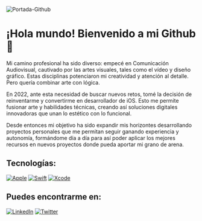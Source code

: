 ![Portada-Github](https://github.com/Carlos-Morgado/carlos-morgado/assets/122310905/62701e66-d838-4e4b-9e91-b7ab1a5187fb)

# ¡Hola mundo! Bienvenido a mi Github 👋
Mi camino profesional ha sido diverso: empecé en Comunicación Audiovisual, cautivado por las artes visuales, tales como el vídeo y diseño gráfico. Estas disciplinas potenciaron mi creatividad y atención al detalle. Pero quería combinar arte con lógica. 

En 2022, ante esta necesidad de buscar nuevos retos, tomé la decisión de reinventarme y convertirme en desarrollador de iOS. Esto me permite fusionar arte y habilidades técnicas, creando así soluciones digitales innovadoras que unan lo estético con lo funcional. 

Desde entonces mi objetivo ha sido expandir mis horizontes desarrollando proyectos personales que me permitan seguir ganando experiencia y autonomía, formándome día a día para así poder aplicar los mejores recursos en nuevos proyectos donde pueda aportar mi grano de arena.

## Tecnologías:
[![Apple](https://img.shields.io/badge/iOS-999999?style=for-the-badge&logo=apple&logoColor=white&labelColor=101010)]()
[![Swift](https://img.shields.io/badge/Swift-FA7343?style=for-the-badge&logo=swift&logoColor=white&labelColor=101010)]()
[![Xcode](https://img.shields.io/badge/Xcode-1575F9?style=for-the-badge&logo=xcode&logoColor=white&labelColor=101010)]()

## Puedes encontrarme en:
[![LinkedIn](https://img.shields.io/badge/LinkedIn-Carlos_Morgado-0077B5?style=for-the-badge&logo=linkedin&logoColor=white&labelColor=101010)](https://www.linkedin.com/in/carlos-morgado-alarcón/)
[![Twitter](https://img.shields.io/badge/Twitter-@cmorgadoalarcon-1DA1F2?style=for-the-badge&logo=twitter&logoColor=white&labelColor=101010)](https://twitter.com/cmorgadoalarcon)

<!--
**Carlos-Morgado/carlos-morgado** is a ✨ _special_ ✨ repository because its `README.md` (this file) appears on your GitHub profile.

Here are some ideas to get you started:

- 🔭 I’m currently working on ...
- 🌱 I’m currently learning ...
- 👯 I’m looking to collaborate on ...
- 🤔 I’m looking for help with ...
- 💬 Ask me about ...
- 📫 How to reach me: ...
- 😄 Pronouns: ...
- ⚡ Fun fact: ...
-->
